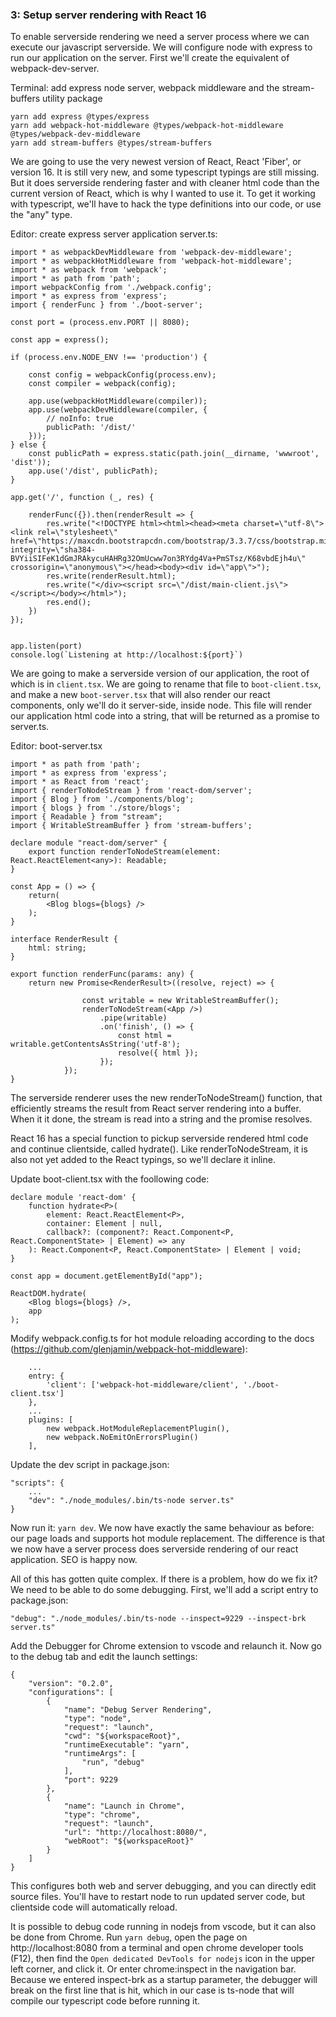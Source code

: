 ### 3: Setup server rendering with React 16

To enable serverside rendering we need a server process where we can execute our javascript serverside. We will configure node with express to run our application on the server. First we'll create the equivalent of webpack-dev-server.

Terminal: add express node server, webpack middleware and the stream-buffers utility package

    yarn add express @types/express
    yarn add webpack-hot-middleware @types/webpack-hot-middleware @types/webpack-dev-middleware
    yarn add stream-buffers @types/stream-buffers

We are going to use the very newest version of React, React 'Fiber', or version 16. It is still very new, and some typescript typings are still missing.
But it does serverside rendering faster and with cleaner html code than the current version of React, which is why I wanted to use it. To get it working with typescript, we'll have to hack the type definitions into our code, or use the "any" type.

Editor: create express server application server.ts:

    import * as webpackDevMiddleware from 'webpack-dev-middleware';
    import * as webpackHotMiddleware from 'webpack-hot-middleware';
    import * as webpack from 'webpack';
    import * as path from 'path';
    import webpackConfig from './webpack.config';
    import * as express from 'express';
    import { renderFunc } from './boot-server';

    const port = (process.env.PORT || 8080);

    const app = express();

    if (process.env.NODE_ENV !== 'production') {

        const config = webpackConfig(process.env);
        const compiler = webpack(config);
        
        app.use(webpackHotMiddleware(compiler));
        app.use(webpackDevMiddleware(compiler, {
            // noInfo: true
            publicPath: '/dist/'
        }));
    } else {
        const publicPath = express.static(path.join(__dirname, 'wwwroot', 'dist'));
        app.use('/dist', publicPath);
    }

    app.get('/', function (_, res) { 
        
        renderFunc({}).then(renderResult => {
            res.write("<!DOCTYPE html><html><head><meta charset=\"utf-8\"><link rel=\"stylesheet\" href=\"https://maxcdn.bootstrapcdn.com/bootstrap/3.3.7/css/bootstrap.min.css\" integrity=\"sha384-BVYiiSIFeK1dGmJRAkycuHAHRg32OmUcww7on3RYdg4Va+PmSTsz/K68vbdEjh4u\" crossorigin=\"anonymous\"></head><body><div id=\"app\">");
            res.write(renderResult.html);
            res.write("</div><script src=\"/dist/main-client.js\"></script></body></html>");
            res.end();
        })
    });    


    app.listen(port)
    console.log(`Listening at http://localhost:${port}`)

We are going to make a serverside version of our application, the root of which is in `client.tsx`. We are going to rename that file to `boot-client.tsx`, and make a new `boot-server.tsx` that will also render our react components, only we'll do it server-side, inside node. This file will render our application html code into a string, that will be returned as a promise to server.ts.

Editor: boot-server.tsx

    import * as path from 'path';
    import * as express from 'express';
    import * as React from 'react';
    import { renderToNodeStream } from 'react-dom/server';
    import { Blog } from './components/blog';
    import { blogs } from './store/blogs';
    import { Readable } from "stream";
    import { WritableStreamBuffer } from 'stream-buffers';

    declare module "react-dom/server" {
        export function renderToNodeStream(element: React.ReactElement<any>): Readable;
    }

    const App = () => {
        return(
            <Blog blogs={blogs} />
        );
    }

    interface RenderResult {
        html: string;
    }

    export function renderFunc(params: any) {
        return new Promise<RenderResult>((resolve, reject) => {
        
                    const writable = new WritableStreamBuffer();
                    renderToNodeStream(<App />)
                        .pipe(writable)
                        .on('finish', () => {
                            const html = writable.getContentsAsString('utf-8');
                            resolve({ html });
                        });
                });
    }

The serverside renderer uses the new renderToNodeStream() function, that efficiently streams the result from React server rendering into a buffer. When it it done, the stream is read into a string and the promise resolves.

React 16 has a special function to pickup serverside rendered html code and continue clientside, called hydrate(). Like renderToNodeStream, it is also not yet added to the React typings, so we'll declare it inline.

Update boot-client.tsx with the foollowing code:

    declare module 'react-dom' {
        function hydrate<P>(
            element: React.ReactElement<P>,
            container: Element | null,
            callback?: (component?: React.Component<P, React.ComponentState> | Element) => any
        ): React.Component<P, React.ComponentState> | Element | void;
    }

    const app = document.getElementById("app");

    ReactDOM.hydrate(
        <Blog blogs={blogs} />, 
        app
    );


Modify webpack.config.ts for hot module reloading according to the docs (https://github.com/glenjamin/webpack-hot-middleware):

        ...
        entry: {
            'client': ['webpack-hot-middleware/client', './boot-client.tsx']
        },
        ...
        plugins: [
            new webpack.HotModuleReplacementPlugin(),
            new webpack.NoEmitOnErrorsPlugin()
        ],


Update the dev script in package.json:

    "scripts": {
        ...
        "dev": "./node_modules/.bin/ts-node server.ts"
    }

Now run it: `yarn dev`. We now have exactly the same behaviour as before: our page loads and supports hot module replacement. The difference is that we now have a server process does serverside rendering of our react application. SEO is happy now.

All of this has gotten quite complex. If there is a problem, how do we fix it? We need to be able to do some debugging. First, we'll add a script entry to package.json:

    "debug": "./node_modules/.bin/ts-node --inspect=9229 --inspect-brk server.ts"

Add the Debugger for Chrome extension to vscode and relaunch it. Now go to the debug tab and edit the launch settings:

    {
        "version": "0.2.0",
        "configurations": [
            {
                "name": "Debug Server Rendering",
                "type": "node",
                "request": "launch",
                "cwd": "${workspaceRoot}",
                "runtimeExecutable": "yarn",
                "runtimeArgs": [
                    "run", "debug"
                ],
                "port": 9229
            },
            {
                "name": "Launch in Chrome",
                "type": "chrome",
                "request": "launch",
                "url": "http://localhost:8080/",
                "webRoot": "${workspaceRoot}"
            }           
        ]
    }

This configures both web and server debugging, and you can directly edit source files. You'll have to restart node to run updated server code, but clientside code will automatically reload.

It is possible to debug code running in nodejs from vscode, but it can also be done from Chrome. Run `yarn debug`, open the page on http://localhost:8080 from a terminal and open chrome developer tools (F12), then find the `Open dedicated DevTools for nodejs` icon in the upper left corner, and click it. Or enter chrome:inspect in the navigation bar. Because we entered inspect-brk as a startup parameter, the debugger will break on the first line that is hit, which in our case is ts-node that will compile our typescript code before running it.
